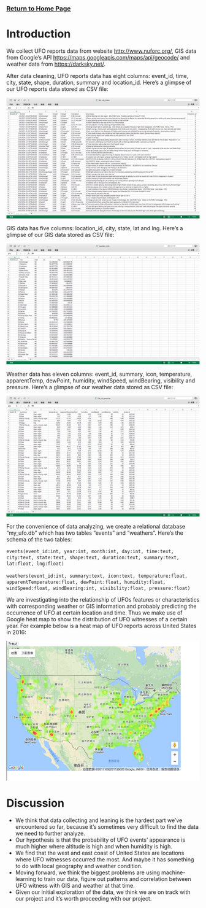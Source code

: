 ### [Return to Home Page](https://jyan16.github.io/UFO/)

# Introduction

  We collect UFO reports data from website http://www.nuforc.org/, GIS data from Google’s API https://maps.googleapis.com/maps/api/geocode/ and weather data from https://darksky.net/.

  After data cleaning, UFO reports data has eight columns: event_id, time, city, state, shape, duration, summary and location_id.
  Here’s a glimpse of our UFO reports data stored as CSV file:
  
![UFO Reports Data](https://github.com/jyan16/UFO/blob/master/docs/img/ufo_reports_data.png)

  GIS data has five columns: location_id, city, state, lat and lng.
  Here’s a glimpse of our GIS data stored as CSV file:

![Geography Data](https://github.com/jyan16/UFO/blob/master/docs/img/geography_data.png)

  Weather data has eleven columns: event_id, summary, icon, temperature, apparentTemp, dewPoint, humidity, windSpeed, windBearing, visibility and pressure.
  Here’s a glimpse of our weather data stored as CSV file:
  
![Weather Data](https://github.com/jyan16/UFO/blob/master/docs/img/weather_data.png)

  For the convenience of data analyzing, we create a relational database “my_ufo.db” which has two tables “events” and “weathers”.
  Here’s the schema of the two tables:
  
	events(event_id:int, year:int, month:int, day:int, time:text, city:text, state:text, shape:text, duration:text, summary:text, lat:float, lng:float)
	
	weathers(event_id:int, summary:text, icon:text, temperature:float, apparentTemperature:float, dewPoint:float, humidity:float, windSpeed:float, windBearing:int, visibility:float, pressure:float)

  We are investigating into the relationship of UFOs features or characteristics with corresponding weather or GIS information and probably predicting the occurrence of UFO at certain location and time. Thus we make use of Google heat map to show the distribution of UFO witnesses of a certain year.
  For example below is a heat map of UFO reports across United States in 2016:
  
![Heat Map 2016](https://github.com/jyan16/UFO/blob/master/docs/img/heatmap_2016.png)

# Discussion

  * We think that data collecting and leaning is the hardest part we’ve encountered so far, because it’s sometimes very difficult to find the data we need to further analyze.
  * Our hypothesis is that the probability of UFO events’ appearance is much higher where altitude is high and when humidity is high.
  * We find that the west and east coast of United States are locations where UFO witnesses occurred the most. And maybe it has something to do with local geography and weather condition.
  * Moving forward, we think the biggest problems are using machine-learning to train our data, figure out patterns and correlation between UFO witness with GIS and weather at that time.	
  * Given our initial exploration of the data, we think we are on track with our project and it’s worth proceeding with our project.
